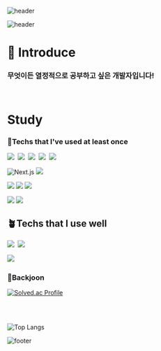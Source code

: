 ![header](https://capsule-render.vercel.app/api?type=waving&color=FFCC33&height=90&section=header)

![header](https://capsule-render.vercel.app/api?type=transparent&height=150&section=header&text=HELLO👋&fontSize=90&fontColor=FFCC33)


 # 💬 Introduce
### 무엇이든 열정적으로 공부하고 싶은 개발자입니다! 

<br>

 #  Study
### 🌱Techs that I've used at least once
<img src="https://img.shields.io/badge/-JavaScript-F7DF1E?style=for-the-badge&logo=JavaScript&logoColor=white"/>&nbsp;   <img src="https://img.shields.io/badge/-CSS-1572B6?style=for-the-badge&logo=CSS3&logoColor=white"/>&nbsp;   <img src="https://img.shields.io/badge/-Kotlin-7F52FF?style=for-the-badge&logo=kotlin&logoColor=white"/>&nbsp;   <img src="https://img.shields.io/badge/Java-007396?style=for-the-badge&logo=coffeescript&logoColor=white">&nbsp;  <img src="https://img.shields.io/badge/-Python-3776AB?style=for-the-badge&logo=python&logoColor=white"/>&nbsp;   

<img alt="Next.js" src ="https://img.shields.io/badge/Next.js-000000.svg?style=for-the-badge&logo=Next.js&logoColor=white"/>&nbsp;<img src ="https://img.shields.io/badge/Spring Boot-6DB33F.svg?style=for-the-badge&logo=springboot&logoColor=white"/>&nbsp;

<img src ="https://img.shields.io/badge/Android Studio-34A853.svg?style=for-the-badge&logo=android&logoColor=white"/>&nbsp;<img src ="https://img.shields.io/badge/IntelliJ-000000.svg?style=for-the-badge&logo=intellijidea&logoColor=white"/>&nbsp;<img src ="https://img.shields.io/badge/Phycharm-000000.svg?style=for-the-badge&logo=pycharm&logoColor=white"/>&nbsp;

<img src ="https://img.shields.io/badge/MySQL-4479A1.svg?style=for-the-badge&logo=mysql&logoColor=white"/>&nbsp;<img src ="https://img.shields.io/badge/Redis-FF4438.svg?style=for-the-badge&logo=redis&logoColor=white"/>&nbsp;

## 🪴Techs that I use well
<img src="https://img.shields.io/badge/Java-007396?style=for-the-badge&logo=coffeescript&logoColor=white">&nbsp;  <img src="https://img.shields.io/badge/-Python-3776AB?style=for-the-badge&logo=python&logoColor=white"/>&nbsp;

<img src ="https://img.shields.io/badge/Spring Boot-6DB33F.svg?style=for-the-badge&logo=springboot&logoColor=white"/>&nbsp;



### 📕Backjoon
[![Solved.ac Profile](http://mazassumnida.wtf/api/v2/generate_badge?boj=jangso825)](https://solved.ac/jangso825/)
  
<br>

<br>

![Top Langs](https://github-readme-stats.vercel.app/api/top-langs/?username=Jang-SoHyeon&langs_count=4&layout=compact&theme=tokyonight&hide=css,javascript)


![footer](https://capsule-render.vercel.app/api?type=waving&color=FFCC33&height=90&section=footer)


<!--
**Jang-SoHyeon/Jang-SoHyeon** is a ✨ _special_ ✨ repository because its `README.md` (this file) appears on your GitHub profile.

Here are some ideas to get you started:

- 🔭 I’m currently working on ...
- 🌱 I’m currently learning ...
- 👯 I’m looking to collaborate on ...
- 🤔 I’m looking for help with ...
- 💬 Ask me about ...
- 📫 How to reach me: ...
- 😄 Pronouns: ...
- ⚡ Fun fact: ...
-->
